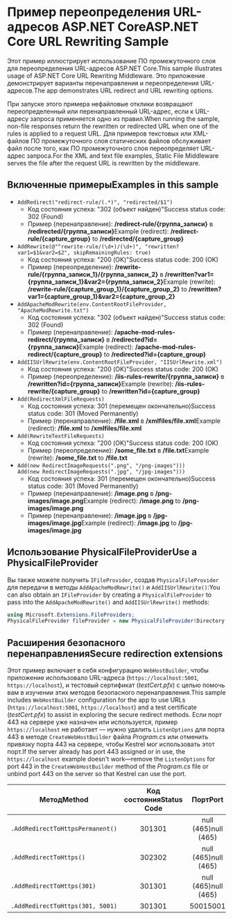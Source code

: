 # <a name="aspnet-core-url-rewriting-sample"></a><span data-ttu-id="ee686-101">Пример переопределения URL-адресов ASP.NET Core</span><span class="sxs-lookup"><span data-stu-id="ee686-101">ASP.NET Core URL Rewriting Sample</span></span>

<span data-ttu-id="ee686-102">Этот пример иллюстрирует использование ПО промежуточного слоя для переопределения URL-адресов ASP.NET Core.</span><span class="sxs-lookup"><span data-stu-id="ee686-102">This sample illustrates usage of ASP.NET Core URL Rewriting Middleware.</span></span> <span data-ttu-id="ee686-103">Это приложение демонстрирует варианты перенаправления и переопределения URL-адресов.</span><span class="sxs-lookup"><span data-stu-id="ee686-103">The app demonstrates URL redirect and URL rewriting options.</span></span>

<span data-ttu-id="ee686-104">При запуске этого примера нефайловые отклики возвращают переопределенный или перенаправленный URL-адрес, если к URL-адресу запроса применяется одно из правил.</span><span class="sxs-lookup"><span data-stu-id="ee686-104">When running the sample, non-file responses return the rewritten or redirected URL when one of the rules is applied to a request URL.</span></span> <span data-ttu-id="ee686-105">Для примеров текстовых или XML-файлов ПО промежуточного слоя статических файлов обслуживает файл после того, как ПО промежуточного слоя переопределяет URL-адрес запроса.</span><span class="sxs-lookup"><span data-stu-id="ee686-105">For the XML and text file examples, Static File Middleware serves the file after the request URL is rewritten by the middleware.</span></span>

## <a name="examples-in-this-sample"></a><span data-ttu-id="ee686-106">Включенные примеры</span><span class="sxs-lookup"><span data-stu-id="ee686-106">Examples in this sample</span></span>

* `AddRedirect("redirect-rule/(.*)", "redirected/$1")`
  - <span data-ttu-id="ee686-107">Код состояния успеха: "302 (объект найден)"</span><span class="sxs-lookup"><span data-stu-id="ee686-107">Success status code: 302 (Found)</span></span>
  - <span data-ttu-id="ee686-108">Пример (перенаправление): **/redirect-rule/{группа_записи}** в **/redirected/{группа_записи}**</span><span class="sxs-lookup"><span data-stu-id="ee686-108">Example (redirect): **/redirect-rule/{capture_group}** to **/redirected/{capture_group}**</span></span>
* `AddRewrite(@"^rewrite-rule/(\d+)/(\d+)", "rewritten?var1=$1&var2=$2", skipRemainingRules: true)`
  - <span data-ttu-id="ee686-109">Код состояния успеха: "200 (OK)"</span><span class="sxs-lookup"><span data-stu-id="ee686-109">Success status code: 200 (OK)</span></span>
  - <span data-ttu-id="ee686-110">Пример (переопределение): **/rewrite-rule/{группа_записи_1}/{группа_записи_2}** в **/rewritten?var1={группа_записи_1}&var2={группа_записи_2}**</span><span class="sxs-lookup"><span data-stu-id="ee686-110">Example (rewrite): **/rewrite-rule/{capture_group_1}/{capture_group_2}** to **/rewritten?var1={capture_group_1}&var2={capture_group_2}**</span></span>
* `AddApacheModRewrite(env.ContentRootFileProvider, "ApacheModRewrite.txt")`
  - <span data-ttu-id="ee686-111">Код состояния успеха: "302 (объект найден)"</span><span class="sxs-lookup"><span data-stu-id="ee686-111">Success status code: 302 (Found)</span></span>
  - <span data-ttu-id="ee686-112">Пример (перенаправление): **/apache-mod-rules-redirect/{группа_записи}** в **/redirected?id={группа_записи}**</span><span class="sxs-lookup"><span data-stu-id="ee686-112">Example (redirect): **/apache-mod-rules-redirect/{capture_group}** to **/redirected?id={capture_group}**</span></span>
* `AddIISUrlRewrite(env.ContentRootFileProvider, "IISUrlRewrite.xml")`
  - <span data-ttu-id="ee686-113">Код состояния успеха: "200 (OK)"</span><span class="sxs-lookup"><span data-stu-id="ee686-113">Success status code: 200 (OK)</span></span>
  - <span data-ttu-id="ee686-114">Пример (переопределение): **/iis-rules-rewrite/{группа_записи}** в **/rewritten?id={группа_записи}**</span><span class="sxs-lookup"><span data-stu-id="ee686-114">Example (rewrite): **/iis-rules-rewrite/{capture_group}** to **/rewritten?id={capture_group}**</span></span>
* `Add(RedirectXmlFileRequests)`
  - <span data-ttu-id="ee686-115">Код состояния успеха: 301 (перемещен окончательно)</span><span class="sxs-lookup"><span data-stu-id="ee686-115">Success status code: 301 (Moved Permanently)</span></span>
  - <span data-ttu-id="ee686-116">Пример (перенаправление): **/file.xml** в **/xmlfiles/file.xml**</span><span class="sxs-lookup"><span data-stu-id="ee686-116">Example (redirect): **/file.xml** to **/xmlfiles/file.xml**</span></span>
* `Add(RewriteTextFileRequests)`
  - <span data-ttu-id="ee686-117">Код состояния успеха: "200 (OK)"</span><span class="sxs-lookup"><span data-stu-id="ee686-117">Success status code: 200 (OK)</span></span>
  - <span data-ttu-id="ee686-118">Пример (переопределение): **/some_file.txt** в **/file.txt**</span><span class="sxs-lookup"><span data-stu-id="ee686-118">Example (rewrite): **/some_file.txt** to **/file.txt**</span></span>
* `Add(new RedirectImageRequests(".png", "/png-images")))`<br>`Add(new RedirectImageRequests(".jpg", "/jpg-images")))`
  - <span data-ttu-id="ee686-119">Код состояния успеха: 301 (перемещен окончательно)</span><span class="sxs-lookup"><span data-stu-id="ee686-119">Success status code: 301 (Moved Permanently)</span></span>
  - <span data-ttu-id="ee686-120">Пример (перенаправление): **/image.png** в **/png-images/image.png**</span><span class="sxs-lookup"><span data-stu-id="ee686-120">Example (redirect): **/image.png** to **/png-images/image.png**</span></span>
  - <span data-ttu-id="ee686-121">Пример (перенаправление): **/image.jpg** в **/jpg-images/image.jpg**</span><span class="sxs-lookup"><span data-stu-id="ee686-121">Example (redirect): **/image.jpg** to **/jpg-images/image.jpg**</span></span>

## <a name="use-a-physicalfileprovider"></a><span data-ttu-id="ee686-122">Использование PhysicalFileProvider</span><span class="sxs-lookup"><span data-stu-id="ee686-122">Use a PhysicalFileProvider</span></span>

<span data-ttu-id="ee686-123">Вы также можете получить `IFileProvider`, создав `PhysicalFileProvider` для передачи в методы `AddApacheModRewrite()` и `AddIISUrlRewrite()`:</span><span class="sxs-lookup"><span data-stu-id="ee686-123">You can also obtain an `IFileProvider` by creating a `PhysicalFileProvider` to pass into the `AddApacheModRewrite()` and `AddIISUrlRewrite()` methods:</span></span>

```csharp
using Microsoft.Extensions.FileProviders;
PhysicalFileProvider fileProvider = new PhysicalFileProvider(Directory.GetCurrentDirectory());
```

## <a name="secure-redirection-extensions"></a><span data-ttu-id="ee686-124">Расширения безопасного перенаправления</span><span class="sxs-lookup"><span data-stu-id="ee686-124">Secure redirection extensions</span></span>

<span data-ttu-id="ee686-125">Этот пример включает в себя конфигурацию `WebHostBuilder`, чтобы приложение использовало URL-адреса (`https://localhost:5001`, `https://localhost`), и тестовый сертификат (*testCert.pfx*) с целью помочь вам в изучении этих методов безопасного перенаправления.</span><span class="sxs-lookup"><span data-stu-id="ee686-125">This sample includes `WebHostBuilder` configuration for the app to use URLs (`https://localhost:5001`, `https://localhost`) and a test certificate (*testCert.pfx*) to assist in exploring the secure redirect methods.</span></span> <span data-ttu-id="ee686-126">Если порт 443 на сервере уже назначен или используется, пример `https://localhost` не работает &mdash; нужно удалить `ListenOptions` для порта 443 в методе `CreateWebHostBuilder` файла *Program.cs* или отменить привязку порта 443 на сервере, чтобы Kestrel мог использовать этот порт.</span><span class="sxs-lookup"><span data-stu-id="ee686-126">If the server already has port 443 assigned or in use, the `https://localhost` example doesn't work&mdash;remove the `ListenOptions` for port 443 in the `CreateWebHostBuilder` method of the *Program.cs* file or unbind port 443 on the server so that Kestrel can use the port.</span></span>

| <span data-ttu-id="ee686-127">Метод</span><span class="sxs-lookup"><span data-stu-id="ee686-127">Method</span></span>                           | <span data-ttu-id="ee686-128">Код состояния</span><span class="sxs-lookup"><span data-stu-id="ee686-128">Status Code</span></span> |    <span data-ttu-id="ee686-129">Порт</span><span class="sxs-lookup"><span data-stu-id="ee686-129">Port</span></span>    |
| -------------------------------- | :---------: | :--------: |
| `.AddRedirectToHttpsPermanent()` |     <span data-ttu-id="ee686-130">301</span><span class="sxs-lookup"><span data-stu-id="ee686-130">301</span></span>     | <span data-ttu-id="ee686-131">null (465)</span><span class="sxs-lookup"><span data-stu-id="ee686-131">null (465)</span></span> |
| `.AddRedirectToHttps()`          |     <span data-ttu-id="ee686-132">302</span><span class="sxs-lookup"><span data-stu-id="ee686-132">302</span></span>     | <span data-ttu-id="ee686-133">null (465)</span><span class="sxs-lookup"><span data-stu-id="ee686-133">null (465)</span></span> |
| `.AddRedirectToHttps(301)`       |     <span data-ttu-id="ee686-134">301</span><span class="sxs-lookup"><span data-stu-id="ee686-134">301</span></span>     | <span data-ttu-id="ee686-135">null (465)</span><span class="sxs-lookup"><span data-stu-id="ee686-135">null (465)</span></span> |
| `.AddRedirectToHttps(301, 5001)` |     <span data-ttu-id="ee686-136">301</span><span class="sxs-lookup"><span data-stu-id="ee686-136">301</span></span>     |    <span data-ttu-id="ee686-137">5001</span><span class="sxs-lookup"><span data-stu-id="ee686-137">5001</span></span>    |
